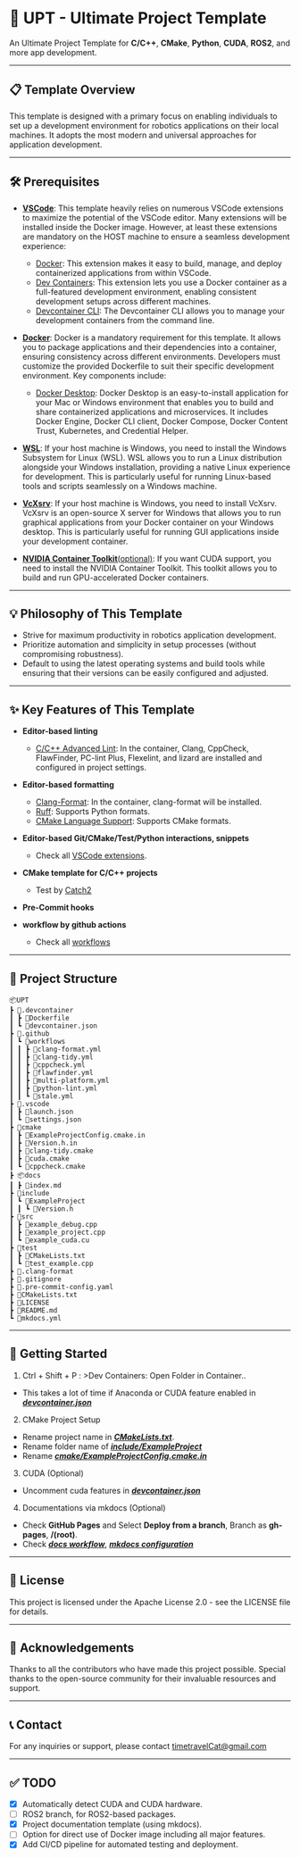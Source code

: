 # 🚀 UPT - Ultimate Project Template

An Ultimate Project Template for **C/C++**, **CMake**, **Python**, **CUDA**, **ROS2**, and more app development.

---

## 📋 Template Overview

This template is designed with a primary focus on enabling individuals to set up a development environment for robotics applications on their local machines. It adopts the most modern and universal approaches for application development.

---

## 🛠 Prerequisites

- [**VSCode**](https://code.visualstudio.com/): This template heavily relies on numerous VSCode extensions to maximize the potential of the VSCode editor. Many extensions will be installed inside the Docker image. However, at least these extensions are mandatory on the HOST machine to ensure a seamless development experience:
  - [Docker](https://marketplace.visualstudio.com/items?itemName=ms-azuretools.vscode-docker): This extension makes it easy to build, manage, and deploy containerized applications from within VSCode.
  - [Dev Containers](https://marketplace.visualstudio.com/items?itemName=ms-vscode-remote.remote-containers): This extension lets you use a Docker container as a full-featured development environment, enabling consistent development setups across different machines.
  - [Devcontainer CLI](https://containers.dev/supporting#devcontainer-cli): The Devcontainer CLI allows you to manage your development containers from the command line.

- [**Docker**](https://www.docker.com/): Docker is a mandatory requirement for this template. It allows you to package applications and their dependencies into a container, ensuring consistency across different environments. Developers must customize the provided Dockerfile to suit their specific development environment. Key components include:
  - [Docker Desktop](https://www.docker.com/products/docker-desktop/): Docker Desktop is an easy-to-install application for your Mac or Windows environment that enables you to build and share containerized applications and microservices. It includes Docker Engine, Docker CLI client, Docker Compose, Docker Content Trust, Kubernetes, and Credential Helper.

- [**WSL**](https://learn.microsoft.com/en-us/windows/wsl/install): If your host machine is Windows, you need to install the Windows Subsystem for Linux (WSL). WSL allows you to run a Linux distribution alongside your Windows installation, providing a native Linux experience for development. This is particularly useful for running Linux-based tools and scripts seamlessly on a Windows machine.

- [**VcXsrv**](https://vcxsrv.com/): If your host machine is Windows, you need to install VcXsrv. VcXsrv is an open-source X server for Windows that allows you to run graphical applications from your Docker container on your Windows desktop. This is particularly useful for running GUI applications inside your development container.

- [**NVIDIA Container Toolkit**(optional)](https://docs.nvidia.com/datacenter/cloud-native/container-toolkit/latest/install-guide.html): If you want CUDA support, you need to install the NVIDIA Container Toolkit. This toolkit allows you to build and run GPU-accelerated Docker containers.

---

## 💡 Philosophy of This Template

- Strive for maximum productivity in robotics application development.
- Prioritize automation and simplicity in setup processes (without compromising robustness).
- Default to using the latest operating systems and build tools while ensuring that their versions can be easily configured and adjusted.

---

## ✨ Key Features of This Template

- **Editor-based linting**
  - [C/C++ Advanced Lint](https://marketplace.visualstudio.com/items?itemName=jbenden.c-cpp-flylint): In the container, Clang, CppCheck, FlawFinder, PC-lint Plus, Flexelint, and lizard are installed and configured in project settings.

- **Editor-based formatting**
  - [Clang-Format](https://marketplace.visualstudio.com/items?itemName=xaver.clang-format): In the container, clang-format will be installed.
  - [Ruff](https://marketplace.visualstudio.com/items?itemName=charliermarsh.ruff): Supports Python formats.
  - [CMake Language Support](https://marketplace.visualstudio.com/items?itemName=josetr.cmake-language-support-vscode): Supports CMake formats.

- **Editor-based Git/CMake/Test/Python interactions, snippets**
  - Check all [VSCode extensions](.devcontainer/devcontainer.json).

- **CMake template for C/C++ projects**
  - Test by [Catch2](https://github.com/catchorg/Catch2)

- **Pre-Commit hooks**

- **workflow by github actions**
  - Check all [workflows](.github/workflows/)

---

## 📂 Project Structure
    📦UPT
    ┣ 📂.devcontainer
    ┃ ┣ 📜Dockerfile
    ┃ ┗ 📜devcontainer.json
    ┣ 📂.github
    ┃ ┗ 📂workflows
    ┃ ┃ ┣ 📜clang-format.yml
    ┃ ┃ ┣ 📜clang-tidy.yml
    ┃ ┃ ┣ 📜cppcheck.yml
    ┃ ┃ ┣ 📜flawfinder.yml
    ┃ ┃ ┣ 📜multi-platform.yml
    ┃ ┃ ┣ 📜python-lint.yml
    ┃ ┃ ┗ 📜stale.yml
    ┣ 📂.vscode
    ┃ ┣ 📜launch.json
    ┃ ┗ 📜settings.json
    ┣ 📂cmake
    ┃ ┣ 📜ExampleProjectConfig.cmake.in
    ┃ ┣ 📜Version.h.in
    ┃ ┣ 📜clang-tidy.cmake
    ┃ ┣ 📜cuda.cmake
    ┃ ┗ 📜cppcheck.cmake
    ┣ 📦docs
    ┃ ┣ 📜index.md
    ┣ 📂include
    ┃ ┗ 📂ExampleProject
    ┃ ┃ ┗ 📜Version.h
    ┣ 📂src
    ┃ ┣ 📜example_debug.cpp
    ┃ ┣ 📜example_project.cpp
    ┃ ┗ 📜example_cuda.cu
    ┣ 📂test
    ┃ ┣ 📜CMakeLists.txt
    ┃ ┗ 📜test_example.cpp
    ┣ 📜.clang-format
    ┣ 📜.gitignore
    ┣ 📜.pre-commit-config.yaml
    ┣ 📜CMakeLists.txt
    ┣ 📜LICENSE
    ┣ 📜README.md
    ┗ 📜mkdocs.yml
---

## 🚀 Getting Started
1. Ctrl + Shift + P : >Dev Containers: Open Folder in Container..
  - This takes a lot of time if Anaconda or CUDA feature enabled in [***devcontainer.json***](.devcontainer/devcontainer.json)

2. CMake Project Setup
  - Rename project name in [***CMakeLists.txt***](CMakeLists.txt).
  - Rename folder name of [***include/ExampleProject***](include)
  - Rename [***cmake/ExampleProjectConfig.cmake.in***](cmake)

3. CUDA (Optional)
  - Uncomment cuda features in [***devcontainer.json***](.devcontainer/devcontainer.json)

4. Documentations via mkdocs (Optional)
  - Check **GitHub Pages** and Select **Deploy from a branch**, Branch as **gh-pages**, **/(root)**.
  - Check [***docs workflow***](.github/workflows/docs.yml), [***mkdocs configuration***](mkdocs.yml)

---

## 📜 License
This project is licensed under the Apache License 2.0 - see the LICENSE file for details.

---

## 🙏 Acknowledgements
Thanks to all the contributors who have made this project possible.
Special thanks to the open-source community for their invaluable resources and support.

---

## 📞 Contact
For any inquiries or support, please contact timetravelCat@gmail.com

---

## ✅ TODO
- [x] Automatically detect CUDA and CUDA hardware.
- [ ] ROS2 branch, for ROS2-based packages.
- [x] Project documentation template (using mkdocs).
- [ ] Option for direct use of Docker image including all major features.
- [x] Add CI/CD pipeline for automated testing and deployment.
